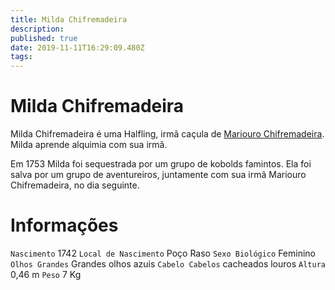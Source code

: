 ```yaml
---
title: Milda Chifremadeira
description: 
published: true
date: 2019-11-11T16:29:09.480Z
tags: 
---
```


# Milda Chifremadeira
Milda Chifremadeira é uma Halfling, irmã caçula de [Mariouro Chifremadeira](/individuos/mariouro-chifremadeira#mariouro-chifremadeira). Milda aprende alquimia com sua irmã.

Em 1753 Milda foi sequestrada por um grupo de kobolds famintos. Ela foi salva por um grupo de aventureiros, juntamente com sua irmã Mariouro Chifremadeira, no dia seguinte.

# Informações
`Nascimento` 1742
`Local de Nascimento` Poço Raso
`Sexo Biológico` Feminino
`Olhos Grandes` Grandes olhos azuis
`Cabelo Cabelos` cacheados louros
`Altura` 0,46 m
`Peso` 7 Kg